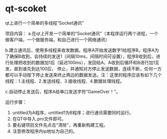 # qt-scoket
qt上进行一个简单的多线程“Socket通讯”

项目内容：
a.在qt上开发一个简单的“Socket通讯”（本程序运行两个进程，一个做客户端，一个做服务端，和自己进行一个网络通讯）

b.建立通讯后，使用多线程来收发数据。程序A开始发送数字1给程序B，程序A为了确保B收到，会持续的发送1（间隔10ms，间隔时间可设置），程序B收到后，进行处理把收到的数据加1后（延迟100ms），发回给A，A收到后循环和B进行加1互发，直到谁先到达100后，
停止，并通知对方停止发送数据，连续不断，任何一方都可以手动按下停止发送来终止两边的数据发送。注：这里的程序应该有如下几个线程：1.主线程、2.发送线程、3.接收线程、4.数据处理线程。

c.自动停止发送后，程序A给串口发送字符“GameOver！”。

运行步骤：
1. untitled为A程序，untitled1为B程序；进行通讯需要同时运行。
2. 在QT中导入.pro文件即可。
3. 要右键项目文件先点击“清除”，再重新构建工程。
4. 注意修改程序内ip地址为自己的。
